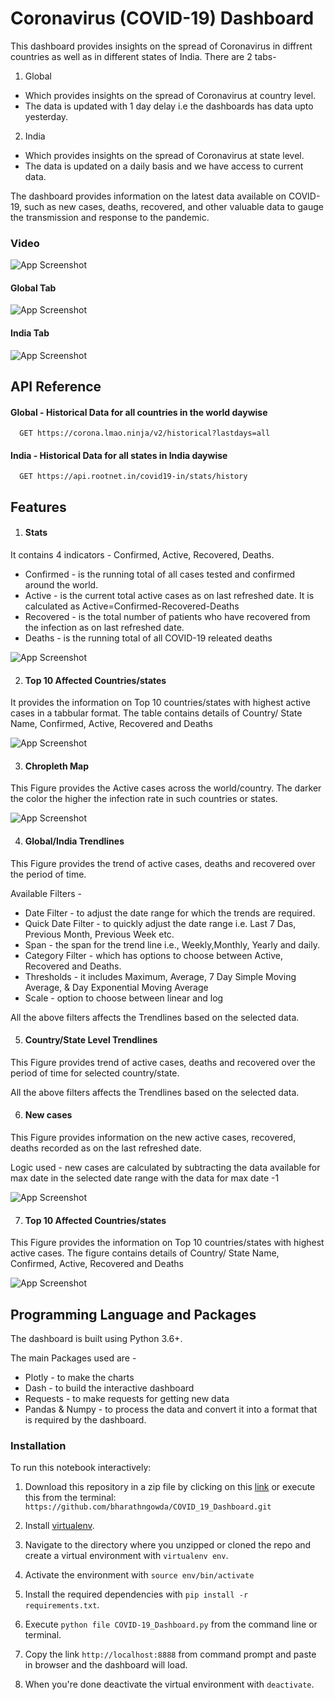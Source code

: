 
# Coronavirus (COVID-19) Dashboard

This dashboard provides insights on the spread of Coronavirus in diffrent countries as well as in different states of India.
There are 2 tabs-
1. Global 
- Which provides insights on the spread of Coronavirus at country level.
- The data is updated with 1 day delay i.e the dashboards has data upto yesterday.

2. India
- Which provides insights on the spread of Coronavirus at state level.
- The data is updated on a daily basis and we have access to current data.

The dashboard provides information on the latest data available on COVID-19, such as new cases, deaths, recovered, and other valuable data to gauge the transmission and response to the pandemic. 

### Video
![App Screenshot](https://github.com/bharathngowda/COVID_19_Dashboard/blob/master/video.gif)

#### Global Tab

![App Screenshot](https://github.com/bharathngowda/COVID_19/blob/master/Screenshots/Figure-6.png)

#### India Tab

![App Screenshot](https://github.com/bharathngowda/COVID_19/blob/master/Screenshots/Figure-7.png)


  
## API Reference

#### Global - Historical Data for all countries in the world daywise

```http
  GET https://corona.lmao.ninja/v2/historical?lastdays=all
```

#### India - Historical Data for all states in India daywise

```http
  GET https://api.rootnet.in/covid19-in/stats/history
```
  
## Features

1. #### Stats
It contains 4 indicators - Confirmed, Active, Recovered, Deaths.
- Confirmed - is the running total of all cases tested and confirmed around the world.
- Active - is the current total active cases as on last refreshed date. It is calculated as Active=Confirmed-Recovered-Deaths
- Recovered - is the total number of patients who have recovered from the infection as on last refreshed date.
- Deaths - is the running total of all COVID-19 releated deaths

![App Screenshot](https://github.com/bharathngowda/COVID_19/blob/master/Screenshots/Figure-1.png)


2. #### Top 10 Affected Countries/states

It provides the information on Top 10 countries/states with highest active cases in a tabbular format.
The table contains details of Country/ State Name, Confirmed, Active, Recovered and Deaths

![App Screenshot](https://github.com/bharathngowda/COVID_19/blob/master/Screenshots/Figure-2.png)

3. #### Chropleth Map

This Figure provides the Active cases across the world/country. The darker the color the higher the infection rate in such countries or states.

![App Screenshot](https://github.com/bharathngowda/COVID_19/blob/master/Screenshots/Figure-3.png)

4. #### Global/India Trendlines 

This Figure provides the trend of active cases, deaths and recovered over the period of time.

Available Filters - 
- Date Filter - to adjust the date range for which the trends are required.
- Quick Date Filter - to quickly adjust the date range i.e. Last 7 Das, Previous Month, Previous Week etc.
- Span - the span for the trend line i.e., Weekly,Monthly, Yearly and daily.
- Category Filter - which has options to choose between Active, Recovered and Deaths.
- Thresholds - it includes Maximum, Average, 7 Day Simple Moving Average, & Day Exponential Moving Average
- Scale - option to choose between linear and log

All the above filters affects the Trendlines based on the selected data.

5. #### Country/State Level Trendlines

This Figure provides trend of active cases, deaths and recovered over the period of time for selected country/state.

All the above filters affects the Trendlines based on the selected data.

6. #### New cases

This Figure provides information on the new active cases, recovered, deaths recorded as on the last refreshed date.

Logic used - new cases are calculated by subtracting the data available for max date in the selected date range with the data for max date -1 


![App Screenshot](https://github.com/bharathngowda/COVID_19/blob/master/Screenshots/Figure-4.png)

7. #### Top 10 Affected Countries/states

This Figure provides the information on Top 10 countries/states with highest active cases.
The figure contains details of Country/ State Name, Confirmed, Active, Recovered and Deaths

![App Screenshot](https://github.com/bharathngowda/COVID_19/blob/master/Screenshots/Figure-5.png)



## Programming Language and Packages

The dashboard is built using Python 3.6+.

The main Packages used are - 
- Plotly - to make the charts
- Dash - to build the interactive dashboard
- Requests - to make requests for getting new data
- Pandas & Numpy - to process the data and convert it into a format that is required by the dashboard.


### Installation

To run this notebook interactively:

1. Download this repository in a zip file by clicking on this [link](https://github.com/bharathngowda/COVID_19_Dashboard/archive/refs/heads/master.zip) or execute this from the terminal:
`https://github.com/bharathngowda/COVID_19_Dashboard.git`

2. Install [virtualenv](http://virtualenv.readthedocs.org/en/latest/installation.html).
3. Navigate to the directory where you unzipped or cloned the repo and create a virtual environment with `virtualenv env`.
4. Activate the environment with `source env/bin/activate`
5. Install the required dependencies with `pip install -r requirements.txt`.
6. Execute `python file COVID-19_Dashboard.py` from the command line or terminal.
7. Copy the link `http://localhost:8888` from command prompt and paste in browser and the dashboard will load.
8. When you're done deactivate the virtual environment with `deactivate`.
